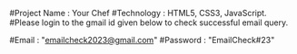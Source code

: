 #Project Name : Your Chef
#Technology : HTML5, CSS3, JavaScript.
#Please login to the gmail id given below to check successful email query.

#Email : "emailcheck2023@gmail.com"
#Password : "EmailCheck#23"
